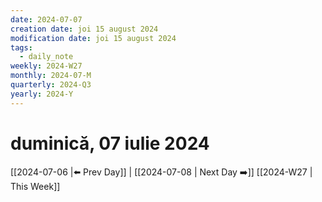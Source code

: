 ```yaml
---
date: 2024-07-07
creation date: joi 15 august 2024
modification date: joi 15 august 2024
tags:
  - daily_note
weekly: 2024-W27
monthly: 2024-07-M
quarterly: 2024-Q3
yearly: 2024-Y
---
```

# duminică, 07 iulie 2024

 [[2024-07-06 |⬅️ Prev Day]] | [[2024-07-08 | Next Day ➡️]] [[2024-W27 | This Week]]